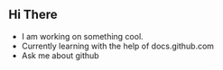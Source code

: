 ## Hi There 

* I am working on something cool.
* Currently learning with the help of docs.github.com
* Ask me about github
